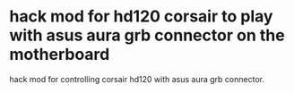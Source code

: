 # hack mod for hd120 corsair to play with asus aura grb connector on the motherboard
hack mod for controlling corsair hd120 with asus aura grb connector.
